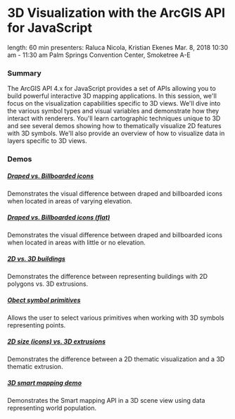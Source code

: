 # 3D Visualization with the ArcGIS API for JavaScript

length: 60 min
presenters: Raluca Nicola, Kristian Ekenes
Mar. 8, 2018 10:30 am - 11:30 am
Palm Springs Convention Center, Smoketree A-E

### Summary

The ArcGIS API 4.x for JavaScript provides a set of APIs allowing you to build powerful interactive 3D mapping applications. In this session, we'll focus on the visualization capabilities specific to 3D views. We'll dive into the various symbol types and visual variables and demonstrate how they interact with renderers. You'll learn cartographic techniques unique to 3D and see several demos showing how to thematically visualize 2D features with 3D symbols. We'll also provide an overview of how to visualize data in layers specific to 3D views.

### Demos

#####  [Draped vs. Billboarded icons](http://ekenes.github.io/conferences/ds-2017/3d-viz/demos/billboard-draped-elevation-comparison/)

Demonstrates the visual difference between draped and billboarded icons when located in areas of varying elevation.

##### [Draped vs. Billboarded icons (flat)](http://ekenes.github.io/conferences/ds-2017/3d-viz/demos/icons-billboard-draped-comparison/)

Demonstrates the visual difference between draped and billboarded icons when located in areas with little or no elevation.

#####  [2D vs. 3D buildings](http://ekenes.github.io/conferences/ds-2017/3d-viz/demos/buildings-comparison/)

Demonstrates the difference between representing buildings with 2D polygons vs. 3D extrusions.

##### [Obect symbol primitives](http://ekenes.github.io/conferences/ds-2017/3d-viz/demos/object-symbols/)

Allows the user to select various primitives when working with 3D symbols representing points.

##### [2D size (icons) vs. 3D extrusions](http://ekenes.github.io/conferences/ds-2017/3d-viz/demos/size-comparison/)

Demonstrates the difference between a 2D thematic visualization and a 3D thematic extrusion.

##### [3D smart mapping demo](http://ekenes.github.io/conferences/ds-2017/3d-viz/demos/3d-smartmapping/)

Demonstrates the Smart mapping API in a 3D scene view using data representing world population.